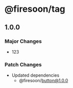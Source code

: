 # @firesoon/tag

## 1.0.0

### Major Changes

- 123

### Patch Changes

- Updated dependencies
  - @firesoon/button@1.0.0
